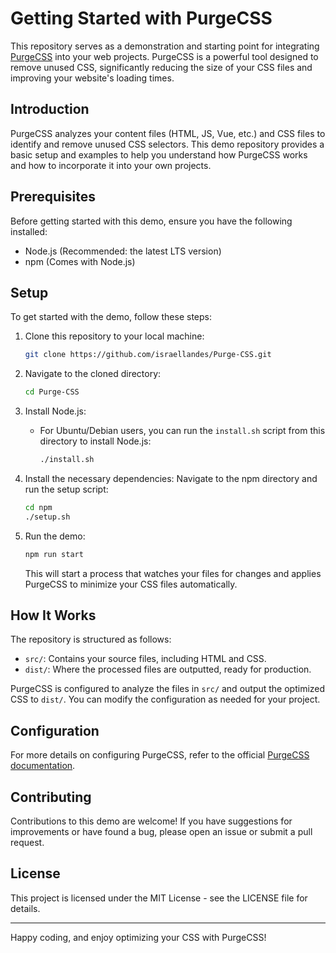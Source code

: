 # Getting Started with PurgeCSS

This repository serves as a demonstration and starting point for integrating [PurgeCSS](https://purgecss.com/) into your web projects. PurgeCSS is a powerful tool designed to remove unused CSS, significantly reducing the size of your CSS files and improving your website's loading times.

## Introduction

PurgeCSS analyzes your content files (HTML, JS, Vue, etc.) and CSS files to identify and remove unused CSS selectors. This demo repository provides a basic setup and examples to help you understand how PurgeCSS works and how to incorporate it into your own projects.

## Prerequisites

Before getting started with this demo, ensure you have the following installed:
- Node.js (Recommended: the latest LTS version)
- npm (Comes with Node.js)

## Setup

To get started with the demo, follow these steps:

1. Clone this repository to your local machine:
    ```bash
    git clone https://github.com/israellandes/Purge-CSS.git
    ```

2. Navigate to the cloned directory:
    ```bash
    cd Purge-CSS
    ```

3. Install Node.js:
    - For Ubuntu/Debian users, you can run the `install.sh` script from this directory to install Node.js:
        ```bash
        ./install.sh
        ```

4. Install the necessary dependencies:
    Navigate to the npm directory and run the setup script:
    ```bash
    cd npm
    ./setup.sh
    ```

5. Run the demo:
    ```bash
    npm run start
    ```
    This will start a process that watches your files for changes and applies PurgeCSS to minimize your CSS files automatically.

## How It Works

The repository is structured as follows:
- `src/`: Contains your source files, including HTML and CSS.
- `dist/`: Where the processed files are outputted, ready for production.

PurgeCSS is configured to analyze the files in `src/` and output the optimized CSS to `dist/`. You can modify the configuration as needed for your project.

## Configuration

For more details on configuring PurgeCSS, refer to the official [PurgeCSS documentation](https://purgecss.com/).

## Contributing

Contributions to this demo are welcome! If you have suggestions for improvements or have found a bug, please open an issue or submit a pull request.

## License

This project is licensed under the MIT License - see the LICENSE file for details.

---

Happy coding, and enjoy optimizing your CSS with PurgeCSS!
